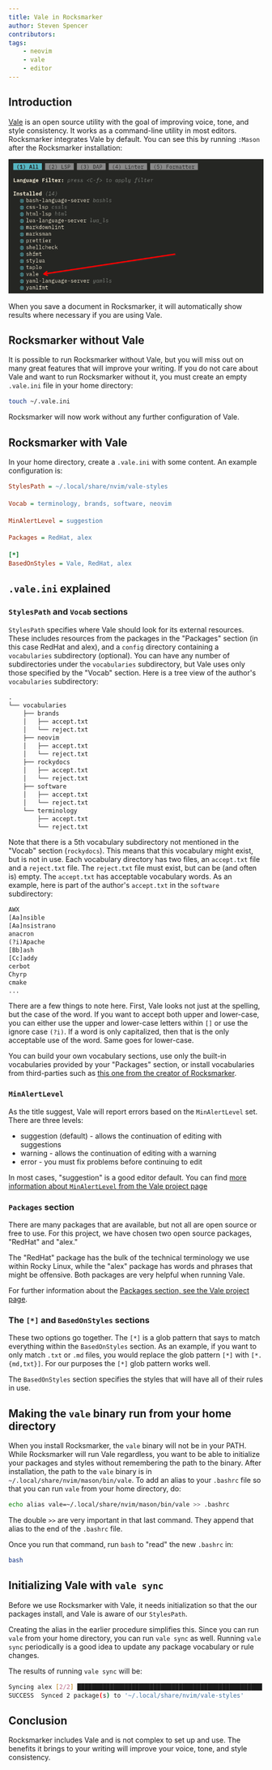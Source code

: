 ```yaml
---
title: Vale in Rocksmarker
author: Steven Spencer
contributors:
tags: 
    - neovim
    - vale
    - editor
---
```


## Introduction

[Vale](https://vale.sh/) is an open source utility with the goal of improving voice, tone, and style consistency. It works as a command-line utility in most editors. Rocksmarker integrates Vale by default. You can see this by running `:Mason` after the Rocksmarker installation:

![Mason view](../assets/img/vale_integration.png)

When you save a document in Rocksmarker, it will automatically show results where necessary if you are using Vale.

## Rocksmarker without Vale

It is possible to run Rocksmarker without Vale, but you will miss out on many great features that will improve your writing. If you do not care about Vale and want to run Rocksmarker without it, you must create an empty `.vale.ini` file in your home directory:

```bash
touch ~/.vale.ini
```

Rocksmarker will now work without any further configuration of Vale.

## Rocksmarker with Vale

In your home directory, create a `.vale.ini` with some content. An example configuration is:

```ini
StylesPath = ~/.local/share/nvim/vale-styles 

Vocab = terminology, brands, software, neovim 

MinAlertLevel = suggestion

Packages = RedHat, alex

[*]
BasedOnStyles = Vale, RedHat, alex
```

## `.vale.ini` explained

### `StylesPath` and `Vocab` sections

`StylesPath` specifies where Vale should look for its external resources. These includes resources from the packages in the "Packages" section (in this case RedHat and alex), and a `config` directory containing a `vocabularies` subdirectory (optional). You can have any number of subdirectories under the `vocabularies` subdirectory, but Vale uses only those specified by the "Vocab" section. Here is a tree view of the author's `vocabularies` subdirectory:

```text
.
└── vocabularies
    ├── brands
    │   ├── accept.txt
    │   └── reject.txt
    ├── neovim
    │   ├── accept.txt
    │   └── reject.txt
    ├── rockydocs
    │   ├── accept.txt
    │   └── reject.txt
    ├── software
    │   ├── accept.txt
    │   └── reject.txt
    └── terminology
        ├── accept.txt
        └── reject.txt
```

Note that there is a 5th vocabulary subdirectory not mentioned in the "Vocab" section (`rockydocs`). This means that this vocabulary might exist, but is not in use. Each vocabulary directory has two files, an `accept.txt` file and a `reject.txt` file. The `reject.txt` file must exist, but can be (and often is) empty. The `accept.txt` has acceptable vocabulary words. As an example, here is part of the author's `accept.txt` in the `software` subdirectory:

```text
AWX
[Aa]nsible
[Aa]nsistrano
anacron
(?i)Apache
[Bb]ash
[Cc]addy
cerbot
Chyrp
cmake
...
```

There are a few things to note here. First, Vale looks not just at the spelling, but the case of the word. If you want to accept both upper and lower-case, you can either use the upper and lower-case letters within `[]` or use the ignore case `(?i)`. If a word is only capitalized, then that is the only acceptable use of the word. Same goes for lower-case.

You can build your own vocabulary sections, use only the built-in vocabularies provided by your "Packages" section, or install vocabularies from third-parties such as [this one from the creator of Rocksmarker](https://github.com/ambaradan/vale-at-rocky).

### `MinAlertLevel`

As the title suggest, Vale will report errors based on the `MinAlertLevel` set. There are three levels:

* suggestion (default) - allows the continuation of editing with suggestions
* warning - allows the continuation of editing with a warning
* error - you must fix problems before continuing to edit

In most cases, "suggestion" is a good editor default. You can find [more information about `MinAlertLevel` from the Vale project page](https://vale.sh/docs/keys/minalertlevel)

### `Packages` section

There are many packages that are available, but not all are open source or free to use. For this project, we have chosen two open source packages, "RedHat" and "alex."

The "RedHat" package has the bulk of the technical terminology we use within Rocky Linux, while the "alex" package has words and phrases that might be offensive. Both packages are very helpful when running Vale.

For further information about the [Packages section, see the Vale project page](https://vale.sh/docs/keys/packages).

### The `[*]` and `BasedOnStyles` sections

These two options go together. The `[*]` is a glob pattern that says to match everything within the `BasedOnStyles` section. As an example, if you want to only match `.txt` or `.md` files, you would replace the glob pattern `[*]` with `[*.{md,txt}]`. For our purposes the `[*]` glob pattern works well.

The `BasedOnStyles` section specifies the styles that will have all of their rules in use.

## Making the `vale` binary run from your home directory

When you install Rocksmarker, the `vale` binary will not be in your PATH. While Rocksmarker will run Vale regardless, you want to be able to initialize your packages and styles without remembering the path to the binary. After installation, the path to the `vale` binary is in `~/.local/share/nvim/mason/bin/vale`. To add an alias to your `.bashrc` file so that you can run `vale` from your home directory, do:

```bash
echo alias vale=~/.local/share/nvim/mason/bin/vale >> .bashrc
```

The double `>>` are very important in that last command. They append that alias to the end of the `.bashrc` file.

Once you run that command, run `bash` to "read" the new `.bashrc` in:

```bash
bash
```

## Initializing Vale with `vale sync`

Before we use Rocksmarker with Vale, it needs initialization so that the our packages install, and Vale is aware of our `StylesPath`.

Creating the alias in the earlier procedure simplifies this. Since you can run `vale` from your home directory, you can run `vale sync` as well. Running `vale sync` periodically is a good idea to update any package vocabulary or rule changes.

The results of running `vale sync` will be:

```bash
Syncing alex [2/2] ███████████████████████████████████████████████████ 100% | 1s
SUCCESS  Synced 2 package(s) to '~/.local/share/nvim/vale-styles'
```

## Conclusion

Rocksmarker includes Vale and is not complex to set up and use. The benefits it brings to your writing will improve your voice, tone, and style consistency.
